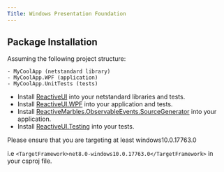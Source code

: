 ```yaml
---
Title: Windows Presentation Foundation
---
```


## Package Installation

Assuming the following project structure:

```
- MyCoolApp (netstandard library)
- MyCoolApp.WPF (application)
- MyCoolApp.UnitTests (tests)
```

* Install [ReactiveUI](https://www.nuget.org/packages/ReactiveUI) into your netstandard libraries and tests.
* Install [ReactiveUI.WPF](https://www.nuget.org/packages/ReactiveUI.WPF) into your application and tests.
* Install [ReactiveMarbles.ObservableEvents.SourceGenerator](https://www.nuget.org/packages/ReactiveMarbles.ObservableEvents.SourceGenerator) into your application.
* Install [ReactiveUI.Testing](https://www.nuget.org/packages/ReactiveUI.Testing) into your tests.

Please ensure that you are targeting at least windows10.0.17763.0

i.e `<TargetFramework>net8.0-windows10.0.17763.0</TargetFramework>` in your csproj file.

